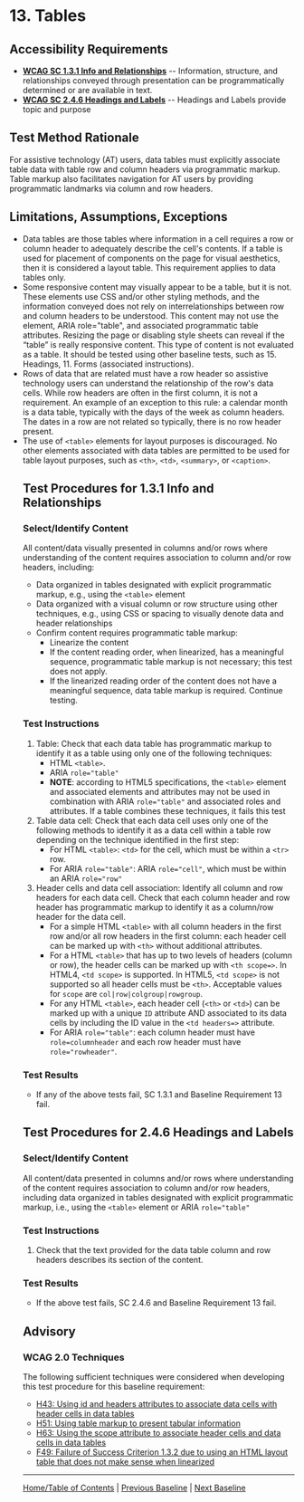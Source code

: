 # 13. Tables
## Accessibility Requirements
* **[WCAG SC 1.3.1 Info and Relationships](https://www.w3.org/TR/UNDERSTANDING-WCAG20/content-structure-separation-programmatic.html)** -- Information, structure, and relationships conveyed through presentation can be programmatically determined or are available in text.
* **[WCAG SC 2.4.6 Headings and Labels](https://www.w3.org/TR/UNDERSTANDING-WCAG20/navigation-mechanisms-descriptive.html)** -- Headings and Labels provide topic and purpose

## Test Method Rationale
For assistive technology (AT) users, data tables must explicitly associate table data with table row and column headers via programmatic markup. Table markup also facilitates navigation for AT users by providing programmatic landmarks via column and row headers.

## Limitations, Assumptions, Exceptions
* Data tables are those tables where information in a cell requires a row or column header to adequately describe the cell's contents. If a table is used for placement of components on the page for visual aesthetics, then it is considered a layout table. This requirement applies to data tables only.
* Some responsive content may visually appear to be a table, but it is not. These elements use CSS and/or other styling methods, and the information conveyed does not rely on interrelationships between row and column headers to be understood. This content may not use the <table> element, ARIA role="table", and associated programmatic table attributes. Resizing the page or disabling style sheets can reveal if the “table” is really responsive content. This type of content is not evaluated as a table. It should be tested using other baseline tests, such as 15. Headings, 11. Forms (associated instructions).
* Rows of data that are related must have a row header so assistive technology users can understand the relationship of the row's data cells. While row headers are often in the first column, it is not a requirement. An example of an exception to this rule: a calendar month is a data table, typically with the days of the week as column headers. The dates in a row are not related so typically, there is no row header present.
* The use of `<table>` elements for layout purposes is discouraged. No other elements associated with data tables are permitted to be used for table layout purposes, such as `<th>`, `<td>`, `<summary>`, or `<caption>`.

## Test Procedures for 1.3.1 Info and Relationships
### Select/Identify Content
All content/data visually presented in columns and/or rows where understanding of the content requires association to column and/or row headers, including:
* Data organized in tables designated with explicit programmatic markup, e.g., using the `<table>` element
* Data organized with a visual column or row structure using other techniques, e.g., using CSS or spacing to visually denote data and header relationships 
* Confirm content requires programmatic table markup:
    * Linearize the content
    * If the content reading order, when linearized, has a meaningful sequence, programmatic table markup is not necessary; this test does not apply.
    * If the linearized reading order of the content does not have a meaningful sequence, data table markup is required. Continue testing.

### Test Instructions
1. Table: Check that each data table has programmatic markup to identify it as a table using only one of the following techniques:
   * HTML `<table>`. 
   * ARIA `role="table"`
   * **NOTE**: according to HTML5 specifications, the `<table>` element and associated elements and attributes may not be used in combination with ARIA `role="table"` and associated roles and attributes. If a table combines these techniques, it fails this test
2. Table data cell: Check that each data cell uses only one of the following methods to identify it as a data cell within a table row depending on the technique identified in the first step:
   * For HTML `<table>`: `<td>` for the cell, which must be within a `<tr>` row. 
   * For ARIA `role="table"`: ARIA `role="cell"`, which must be within an ARIA `role="row"`
3. Header cells and data cell association: Identify all column and row headers for each data cell. Check that each column header and row header has programmatic markup to identify it as a column/row header for the data cell.
   * For a simple HTML `<table>` with all column headers in the first row and/or all row headers in the first column: each header cell can be marked up with `<th>` without additional attributes.
   * For a HTML `<table>` that has up to two levels of headers (column or row), the header cells can be marked up with `<th scope=>`. In HTML4, `<td scope>` is supported. In HTML5, `<td scope>` is not supported so all header cells must be `<th>`. Acceptable values for `scope` are `col|row|colgroup|rowgroup`.
   * For any HTML `<table>`, each header cell (`<th>` or `<td>`) can be marked up with a unique `ID` attribute AND associated to its data cells by including the ID value in the `<td headers=>` attribute.
   * For ARIA `role="table"`: each column header must have `role=columnheader` and each row header must have `role="rowheader"`.

### Test Results
* If any of the above tests fail, SC 1.3.1 and Baseline Requirement 13 fail.

## Test Procedures for 2.4.6 Headings and Labels
### Select/Identify Content
All content/data presented in columns and/or rows where understanding of the content requires association to column and/or row headers, including data organized in tables designated with explicit programmatic markup, i.e., using the `<table>` element or ARIA `role="table"`

### Test Instructions
1. Check that the text provided for the data table column and row headers describes its section of the content. 

### Test Results
* If the above test fails, SC 2.4.6 and Baseline Requirement 13 fail.

## Advisory
### WCAG 2.0 Techniques
The following sufficient techniques  were considered when developing this test procedure for this baseline requirement:
  * [H43: Using id and headers attributes to associate data cells with header cells in data tables](https://www.w3.org/TR/WCAG20-TECHS/H43.html)
  * [H51: Using table markup to present tabular information](https://www.w3.org/TR/WCAG20-TECHS/H51.html)
  * [H63: Using the scope attribute to associate header cells and data cells in data tables](https://www.w3.org/TR/WCAG20-TECHS/H63.html)
  * [F49: Failure of Success Criterion 1.3.2 due to using an HTML layout table that does not make sense when linearized](https://www.w3.org/TR/WCAG20-TECHS/F49.html)

----------------------------------------
[Home/Table of Contents](index.md) | [Previous Baseline](12PageTitles.md) | [Next Baseline](14Headings.md)

